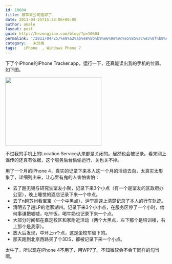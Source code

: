 ```yaml
---
id: 10604
title: 被苹果公司追踪了
date: 2011-04-25T15:38:06+00:00
author: omale
layout: post
guid: http://hezongjian.com/blog/?p=10604
permalink: '/2011/04/25/%e8%a2%ab%e8%8b%b9%e6%9e%9c%e5%85%ac%e5%8f%b8%e8%bf%bd%e8%b8%aa%e4%ba%86/'
category:   未分类  
tags:   iPhone  , Windows Phone 7
---
```

下了个iPhone的iPhone Tracker.app，运行一下，还真能读出我的手机的位置。如下图。

[<img alt="" class="aligncenter size-medium wp-image-10605" height="215" src="/uploads/2011/04/track-300x215.png" title="track" width="300" srcset="/uploads/2011/04/track-300x215.png 300w, /uploads/2011/04/track-768x551.png 768w, /uploads/2011/04/track.png 937w" sizes="(max-width: 300px) 100vw, 300px" />](/uploads/2011/04/track.png)

不过我的手机上的Location Service从来都是关闭的。居然也会被记录。看来网上谣传的还真有依据，这个服务后台偷偷运行，关也关不掉。

用了一个月的iPhone 4，真实的记录下来本人这一个月的活动去向，太真实太形象了，详细列出来，让心里有鬼的人害怕害怕：

  * 去了趟无锡与研究生室友小聚，记录下来3个小点（有一个是室友的区政府办公室），晚上睡觉的酒店记录下来一个中点。
  * 去了n趟苏州看宝宝（一个中黑点），沪宁高速上清楚记录了本人的行车轨迹。
  * 清明去了趟LP的老家湖州。记录下来3个小小点，在服务区停了一个小时，给何事谦把嘘嘘，吃午饭，喝牛奶也记录下来一个点。
  * 大部分时间都在嘉定校区和家附近活动（两个大黑点，左下那个是培训楼，右上那个是我家）。
  * 放大后发现，中环上n个点，这是坐校车留下的。
  * 那天跑到北京西路买了个3DS，都被记录下来一个小点。

太牛了。所以现在iPhone 4不用了，用WP7了。不知微软会不会干同样的勾当啊。